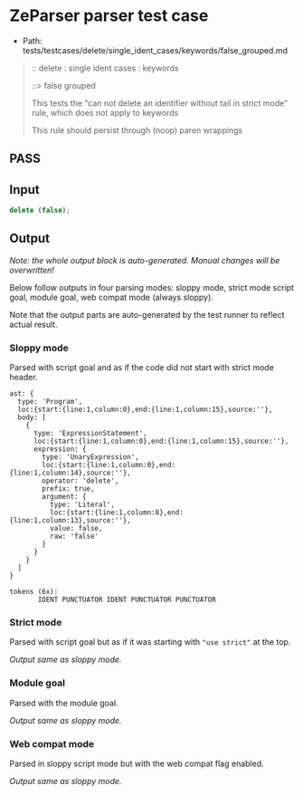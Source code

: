 # ZeParser parser test case

- Path: tests/testcases/delete/single_ident_cases/keywords/false_grouped.md

> :: delete : single ident cases : keywords
>
> ::> false grouped
>
> This tests the "can not delete an identifier without tail in strict mode" rule, which does not apply to keywords
>
> This rule should persist through (noop) paren wrappings

## PASS

## Input

`````js
delete (false);
`````

## Output

_Note: the whole output block is auto-generated. Manual changes will be overwritten!_

Below follow outputs in four parsing modes: sloppy mode, strict mode script goal, module goal, web compat mode (always sloppy).

Note that the output parts are auto-generated by the test runner to reflect actual result.

### Sloppy mode

Parsed with script goal and as if the code did not start with strict mode header.

`````
ast: {
  type: 'Program',
  loc:{start:{line:1,column:0},end:{line:1,column:15},source:''},
  body: [
    {
      type: 'ExpressionStatement',
      loc:{start:{line:1,column:0},end:{line:1,column:15},source:''},
      expression: {
        type: 'UnaryExpression',
        loc:{start:{line:1,column:0},end:{line:1,column:14},source:''},
        operator: 'delete',
        prefix: true,
        argument: {
          type: 'Literal',
          loc:{start:{line:1,column:8},end:{line:1,column:13},source:''},
          value: false,
          raw: 'false'
        }
      }
    }
  ]
}

tokens (6x):
       IDENT PUNCTUATOR IDENT PUNCTUATOR PUNCTUATOR
`````

### Strict mode

Parsed with script goal but as if it was starting with `"use strict"` at the top.

_Output same as sloppy mode._

### Module goal

Parsed with the module goal.

_Output same as sloppy mode._

### Web compat mode

Parsed in sloppy script mode but with the web compat flag enabled.

_Output same as sloppy mode._
